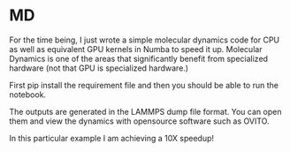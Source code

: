 # MD

For the time being, I just wrote a simple molecular dynamics code for CPU as well as equivalent GPU kernels in Numba to speed it up. Molecular Dynamics is one of the areas that significantly benefit from specialized hardware (not that GPU is specialized hardware.)

First pip install the requirement file and then you should be able to run the notebook.

The outputs are generated in the LAMMPS dump file format. You can open them and view the dynamics with opensource software such as OVITO.

In this particular example I am achieving a 10X speedup!
